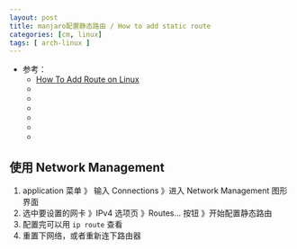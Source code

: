 ```yaml
---
layout: post
title: manjaro配置静态路由 / How to add static route
categories: [cm, linux]
tags: [ arch-linux ]
---
```


* 参考： 
  * [How To Add Route on Linux](https://www.linuxhowto.net/how-to-add-route-on-linux/)
  * []()
  * []()
  * []()
  * []()
  * []()
  * []()


## 使用 Network Management

1. application 菜单 》 输入 Connections 》进入 Network Management 图形界面
1. 选中要设置的网卡 》IPv4 选项页 》Routes... 按钮 》开始配置静态路由
1. 配置完可以用 `ip route` 查看
1. 重置下网络，或者重新连下路由器
















